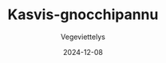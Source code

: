 ---
title: "Kasvis-gnocchipannu"
image: "https://vegaanibotti.lauravuo.me/2024/12/2024-12-08_small.png"
date: 2024-12-08
receipt_url: "https://vegeviettelys.fi/kasvis-gnocchipannu/"
author: "Vegeviettelys"
---